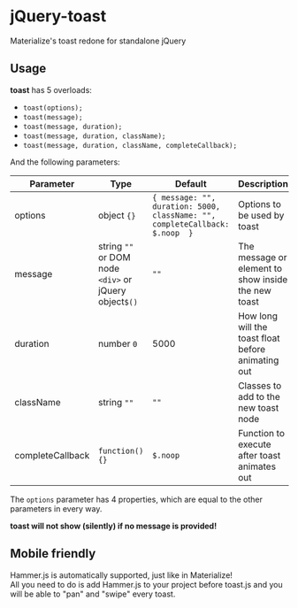 # jQuery-toast
Materialize's toast redone for standalone jQuery

## Usage
**toast** has 5 overloads:

- `toast(options);`
- `toast(message);`
- `toast(message, duration);`
- `toast(message, duration, className);`
- `toast(message, duration, className, completeCallback);`

And the following parameters:

| Parameter | Type | Default | Description |
| --- | --- | --- | --- |
| options | object `{}` | `{ message: "", duration: 5000, className: "", completeCallback: $.noop  }` | Options to be used by toast |
| message | string `""` or DOM node `<div>` or jQuery object`$()` | `""` | The message or element to show inside the new toast |
| duration | number `0` | 5000 | How long will the toast float before animating out |
| className | string `""` | `""` | Classes to add to the new toast node |
| completeCallback | `function(){}` | `$.noop` | Function to execute after toast animates out |

The `options` parameter has 4 properties, which are equal to the other parameters in every way.

**toast will not show (silently) if no message is provided!**

## Mobile friendly
Hammer.js is automatically supported, just like in Materialize!<br>
All you need to do is add Hammer.js to your project before toast.js and you will be able to "pan" and "swipe" every toast.
